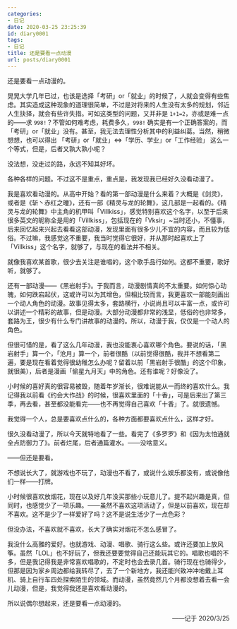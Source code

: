 ```yaml
---
categories:
- 日记
date: 2020-03-25 23:25:39
id: diary0001
tags:
- 日记
title: 还是要看一点动漫
url: posts/diary0001
---
```


还是要看一点动漫的。

晃晃大学几年已过，也该是选择「考研」or「就业」的时候了，人就会变得有些焦虑。其实造成这种现象的道理很简单，不过是对将来的人生没有太多的规划，邻近人生抉择，就会有些许失措。可如这类型的问题，又并非是 `1+1=2`，亦或是难一点的——求 `998!`？不管如何难考虑，耗费多久，`998!` 确实是有一个正确答案的，而「考研」or「就业」没有。甚至，我无法去理性分析其中的利益纠葛。当然，稍微想想，也可以得出 「考研」or「就业」<=>「学历、学业」or「工作经验」 这么一个等式，但是，后者又孰大孰小呢？

没法想，没走过的路，永远不知其好坏。

各种各样的问题。不过这不是重点，重点是，我发现我已经好久没看动漫了。

我是喜欢看动漫的。从高中开始？看的第一部动漫是什么来着？大概是《剑灵》，或者是《斩丶赤红之曈》，还有一部《精灵与龙的轮舞》，这几部是一起看的。《精灵与龙的轮舞》中主角的机甲叫「Villkiss」，感觉特别喜欢这个名字，以至于后来很多英文的昵称全是用的「Villkiss」，包括现在的「Vksir」~当时还小，不懂事，后来回忆起来兴起去看看这部动漫，发现里面有很多少儿不宜的内容，而且较为低俗。不过嘛，我感觉这不重要，我当时觉得它很好，并从那时起喜欢上了「Villkiss」这个名字，就够了，与现在的看法并不相关。

<!-- more -->

就像我喜欢某首歌，很少去关注是谁唱的，这个歌手品行如何。这都不重要，歌好听，就够了。

还有一部动漫——《黑岩射手》。于我而言，动漫剧情真的不太重要。如何惊心动魄，如何跌宕起伏，这或许可以为其增色，但相比较而言，我更喜欢一部能刻画出一个动人角色的动漫。故事见得太多，套路横行，小说尚且可以丰富一点，或许可以讲述一个精彩的故事，但是动漫。大部分动漫都非常的浅显，低俗的也非常多，套路为王，很少有什么专门讲故事的动漫的。所以，动漫于我，仅仅是一个动人的角色。

但很可惜的是，看了这么几年动漫，我也没能衷心喜欢哪个角色。要说的话，「黑岩射手」算一个，「沧月」算一个，前者很酷（以前觉得很酷，我并不想看第二遍，要是现在看着觉得很幼稚怎么办呢？留着以前「黑岩射手很酷」的这个印象，就很美），后者是漫画「偷星九月天」中的角色。还有谁呢？好像没了。

小时候的喜好真的很容易被毁，随着年岁渐长，很难说能从一而终的喜欢什么。我记得我以前看《约会大作战》的时候，很喜欢里面的「十香」，可是后来出了第三季，再去看，甚至都没能看完——也不再觉得自己喜欢「十香」了。就很遗憾。

我觉得一个人，总是要喜欢点什么的，各种方面都要喜欢点什么，这样才好。

很久没看动漫了，所以今天就特地看了一些。看完了《多罗罗》和《因为太怕通就全点防御力了》。前者烂尾，后者通篇灌水。——没啥意义。

——但还是要看。

不想说长大了，就游戏也不玩了，动漫也不看了，或说什么娱乐都没有，或说像他们一样——打牌。

小时候很喜欢放烟花，现在以及好几年没买那些小玩意儿了。提不起兴趣是真，但同时，也感觉少了一项乐趣。——虽然不喜欢这项活动了，但是以前喜欢，现在却不喜欢。这不是少了一样爱好了吗？这不是说生活少了一点色彩？

但没办法，不喜欢就不喜欢，长大了确实对烟花不怎么感冒了。

我没什么高雅的爱好。也就游戏、动漫、唱歌、骑行这么些。或许还要加上放风筝。虽然「LOL」也不好玩了，但我还要要觉得自己还能玩其它的。唱歌也唱的不多，但是我记得我是非常喜欢唱歌的，不定时也会去录几首。骑行现在也骑得少，但那是因为家乡周边都给我转尽了，去了一个新地方，我还能兴致冲冲地戴上耳机、骑上自行车四处探索陌生的领域。而动漫，虽然竟然几个月都没想着去看一会儿动漫，但是，我觉得我还是喜欢看动漫的。

所以说偶尔想起来，还是要看一点动漫的。

<div style="text-align: right;">——记于 2020/3/25</div>
